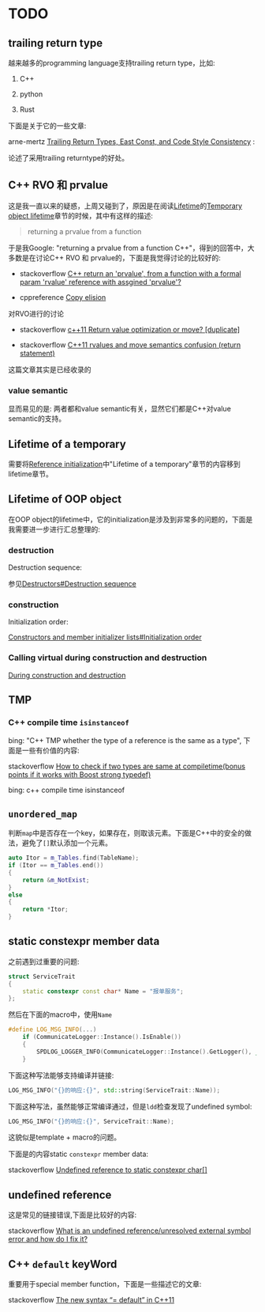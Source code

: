 # TODO

## trailing return type

越来越多的programming language支持trailing return type，比如:

1) C++

2) python

3) Rust

下面是关于它的一些文章:

arne-mertz [Trailing Return Types, East Const, and Code Style Consistency](https://arne-mertz.de/2018/05/trailing-return-types-east-const-and-code-style-consistency/) : 

论述了采用trailing returntype的好处。

## C++ RVO 和 prvalue

这是我一直以来的疑惑，上周又碰到了，原因是在阅读[Lifetime](https://en.cppreference.com/w/cpp/language/lifetime)的[Temporary object lifetime](https://en.cppreference.com/w/cpp/language/lifetime)章节的时候，其中有这样的描述:

> returning a prvalue from a function



于是我Google: "returning a prvalue from a function C++"，得到的回答中，大多数是在讨论C++ RVO 和 prvalue的，下面是我觉得讨论的比较好的:

- stackoverflow [C++ return an 'prvalue', from a function with a formal param 'rvalue' reference with assgined 'prvalue'?](https://stackoverflow.com/questions/27115814/c-return-an-prvalue-from-a-function-with-a-formal-param-rvalue-reference)

- cppreference [Copy elision](https://en.cppreference.com/w/cpp/language/copy_elision)

对RVO进行的讨论

- stackoverflow [c++11 Return value optimization or move? [duplicate]](https://stackoverflow.com/questions/17473753/c11-return-value-optimization-or-move)

- stackoverflow [C++11 rvalues and move semantics confusion (return statement)](https://stackoverflow.com/questions/4986673/c11-rvalues-and-move-semantics-confusion-return-statement)

这篇文章其实是已经收录的

### value semantic

显而易见的是: 两者都和value semantic有关，显然它们都是C++对value semantic的支持。

## Lifetime of a temporary

需要将[Reference initialization](https://en.cppreference.com/w/cpp/language/reference_initialization)中"Lifetime of a temporary"章节的内容移到lifetime章节。



## Lifetime of OOP object

在OOP object的lifetime中，它的initialization是涉及到非常多的问题的，下面是我需要进一步进行汇总整理的:

### destruction

Destruction sequence:

参见[Destructors#Destruction sequence](https://en.cppreference.com/w/cpp/language/destructor)

### construction

Initialization order:

[Constructors and member initializer lists#Initialization order](https://en.cppreference.com/w/cpp/language/constructor#Initialization_order)



### Calling virtual during construction and destruction

[During construction and destruction](https://en.cppreference.com/w/cpp/language/virtual#During_construction_and_destruction)



## TMP

### C++ compile time `isinstanceof`

bing: "C++ TMP whether the type of a reference is the same as a type", 下面是一些有价值的内容: 

stackoverflow [How to check if two types are same at compiletime(bonus points if it works with Boost strong typedef)](https://stackoverflow.com/questions/13071340/how-to-check-if-two-types-are-same-at-compiletimebonus-points-if-it-works-with)

bing: c++ compile time isinstanceof



## `unordered_map`

判断`map`中是否存在一个key，如果存在，则取该元素。下面是C++中的安全的做法，避免了`[]`默认添加一个元素。

```C++
auto Itor = m_Tables.find(TableName);
if (Itor == m_Tables.end())
{
    return &m_NotExist;
}
else
{
    return *Itor;
}
```



## static constexpr member data

之前遇到过重要的问题:

```C++
struct ServiceTrait
{
	static constexpr const char* Name = "报单服务";
};
```

然后在下面的macro中，使用`Name`

```C++
#define LOG_MSG_INFO(...)                                                           \
	if (CommunicateLogger::Instance().IsEnable())                                   \
	{                                                                               \
		SPDLOG_LOGGER_INFO(CommunicateLogger::Instance().GetLogger(), __VA_ARGS__); \
	}
```

下面这种写法能够支持编译并链接: 

```C++
LOG_MSG_INFO("{}的响应:{}", std::string(ServiceTrait::Name));
```

下面这种写法，虽然能够正常编译通过，但是`ldd`检查发现了undefined symbol: 

```C++
LOG_MSG_INFO("{}的响应:{}", ServiceTrait::Name);
```

这貌似是template + macro的问题。

下面是的内容static `constexpr` member data: 

stackoverflow [Undefined reference to static constexpr char[]](https://stackoverflow.com/questions/8016780/undefined-reference-to-static-constexpr-char)



## undefined reference

这是常见的链接错误,下面是比较好的内容:

stackoverflow [What is an undefined reference/unresolved external symbol error and how do I fix it?](https://stackoverflow.com/questions/12573816/what-is-an-undefined-reference-unresolved-external-symbol-error-and-how-do-i-fix)



## C++ `default` keyWord

重要用于special member function，下面是一些描述它的文章:

stackoverflow [The new syntax “= default” in C++11](https://stackoverflow.com/questions/20828907/the-new-syntax-default-in-c11)